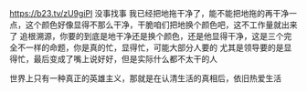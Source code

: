 

https://b23.tv/zU9giPl
没事找事
我已经把地拖干净了，能不能把地拖的再干净一点，这个颜色好像显得不那么干净，干脆咱们把地换个颜色吧，这不工作量就出来了
追根溯源，你要的到底是地干净还是换个颜色，还是他显得干净，这是三个完全不一样的命题，你是真的忙，显得忙，可能大部分人要的
尤其是领导要的是显得忙，最后变成了嘴上说好好，但是实际什么都不太干的人

世界上只有一种真正的英雄主义，那就是在认清生活的真相后，依旧热爱生活